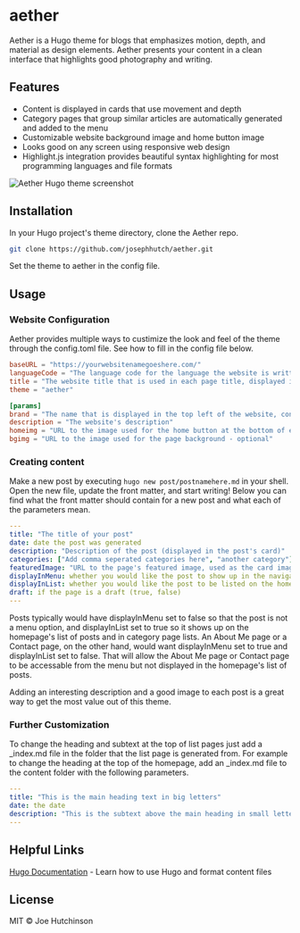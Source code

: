 # aether
Aether is a Hugo theme for blogs that emphasizes motion, depth, and material as design elements.  Aether presents your content in a clean interface that highlights good photography and writing.

## Features
 - Content is displayed in cards that use movement and depth
 - Category pages that group similar articles are automatically generated and added to the menu
 - Customizable website background image and home button image
 - Looks good on any screen using responsive web design
 - Highlight.js integration provides beautiful syntax highlighting for most programming languages and file formats

![Aether Hugo theme screenshot](https://raw.githubusercontent.com/josephhutch/aether/master/images/screenshot.png?_sm_au_=iVVVRRW7D405F0fN)

## Installation
In your Hugo project's theme directory, clone the Aether repo.

```bash
git clone https://github.com/josephhutch/aether.git
```

Set the theme to aether in the config file.

## Usage
### Website Configuration
Aether provides multiple ways to custimize the look and feel of the theme through the config.toml file. See how to fill in the config file below.
```toml
baseURL = "https://yourwebsitenamegoeshere.com/"
languageCode = "The language code for the language the website is written in"
title = "The website title that is used in each page title, displayed in the browser tab and search results"
theme = "aether"

[params]
brand = "The name that is displayed in the top left of the website, consider it the website name"
description = "The website's description"
homeimg = "URL to the image used for the home button at the bottom of each post - optional"
bgimg = "URL to the image used for the page background - optional"
```

### Creating content
Make a new post by executing `hugo new post/postnamehere.md` in your shell. Open the new file, update the front matter, and start writing! Below you can find what the front matter should contain for a new post and what each of the parameters mean.
```yaml
---
title: "The title of your post"
date: date the post was generated
description: "Description of the post (displayed in the post's card)"
categories: ["Add comma seperated categories here", "another category"]
featuredImage: "URL to the page's featured image, used as the card image and the image at the top of the article"
displayInMenu: whether you would like the post to show up in the navigation menu (true, false)
displayInList: whether you would like the post to be listed on the home page and category pages (true, false)
draft: if the page is a draft (true, false)
---
```

Posts typically would have displayInMenu set to false so that the post is not a menu option, and displayInList set to true so it shows up on the homepage's list of posts and in category page lists. An About Me page or a Contact page, on the other hand, would want displayInMenu set to true and displayInList set to false.  That will allow the About Me page or Contact page to be accessable from the menu but not displayed in the homepage's list of posts.

Adding an interesting description and a good image to each post is a great way to get the most value out of this theme.

### Further Customization
To change the heading and subtext at the top of list pages just add a \_index.md file in the folder that the list page is generated from.  For example to change the heading at the top of the homepage, add an \_index.md file to the content folder with the following parameters.
```yaml
---
title: "This is the main heading text in big letters"
date: the date
description: "This is the subtext above the main heading in small letters"
---
```

## Helpful Links
[Hugo Documentation](https://gohugo.io/documentation/) - Learn how to use Hugo and format content files

## License
MIT © Joe Hutchinson
